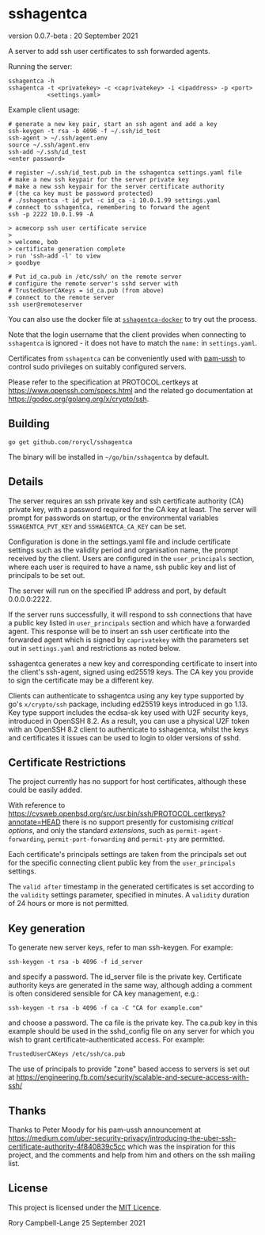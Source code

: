 # sshagentca

version 0.0.7-beta : 20 September 2021

A server to add ssh user certificates to ssh forwarded agents.

Running the server:

    sshagentca -h
    sshagentca -t <privatekey> -c <caprivatekey> -i <ipaddress> -p <port>
               <settings.yaml>

Example client usage:

    # generate a new key pair, start an ssh agent and add a key
	ssh-keygen -t rsa -b 4096 -f ~/.ssh/id_test
    ssh-agent > ~/.ssh/agent.env
    source ~/.ssh/agent.env
    ssh-add ~/.ssh/id_test
    <enter password>

    # register ~/.ssh/id_test.pub in the sshagentca settings.yaml file
    # make a new ssh keypair for the server private key
    # make a new ssh keypair for the server certificate authority
    # (the ca key must be password protected)
    # ./sshagentca -t id_pvt -c id_ca -i 10.0.1.99 settings.yaml
    # connect to sshagentca, remembering to forward the agent
    ssh -p 2222 10.0.1.99 -A

    > acmecorp ssh user certificate service
    >
    > welcome, bob
    > certificate generation complete
    > run 'ssh-add -l' to view
    > goodbye

    # Put id_ca.pub in /etc/ssh/ on the remote server
    # configure the remote server's sshd server with
    # TrustedUserCAKeys = id_ca.pub (from above)
    # connect to the remote server
    ssh user@remoteserver

You can also use the docker file at 
[`sshagentca-docker`](https://github.com/rorycl/sshagentca-docker) to
try out the process.

Note that the login username that the client provides when connecting to
`sshagentca` is ignored - it does not have to match the `name:` in
`settings.yaml`.

Certificates from `sshagentca` can be conveniently used with
[pam-ussh](https://github.com/uber/pam-ussh) to control sudo privileges
on suitably configured servers.

Please refer to the specification at PROTOCOL.certkeys at
https://www.openssh.com/specs.html and the related go documentation at
https://godoc.org/golang.org/x/crypto/ssh.

## Building

```
go get github.com/rorycl/sshagentca
```

The binary will be installed in `~/go/bin/sshagentca` by default.

## Details

The server requires an ssh private key and ssh certificate authority
(CA) private key, with a password required for the CA key at least.
The server will prompt for passwords on startup, or the environmental
variables `SSHAGENTCA_PVT_KEY` and `SSHAGENTCA_CA_KEY` can be set.

Configuration is done in the settings.yaml file and include
certificate settings such as the validity period and organisation name,
the prompt received by the client. Users are configured in the
`user_principals` section, where each user is required to have a name,
ssh public key and list of principals to be set out.

The server will run on the specified IP address and port, by default
0.0.0.0:2222.

If the server runs successfully, it will respond to ssh connections that
have a public key listed in `user_principals` section and which have a
forwarded agent. This response will be to insert an ssh user certificate
into the forwarded agent which is signed by `caprivatekey` with the
parameters set out in `settings.yaml` and restrictions as noted below.

sshagentca generates a new key and corresponding certificate to insert
into the client's ssh-agent, signed using ed25519 keys. The CA key you
provide to sign the certificate may be a different key.

Clients can authenticate to sshagentca using any key type supported by
go's `x/crypto/ssh` package, including ed25519 keys introduced in go
1.13.  Key type support includes the ecdsa-sk key used with U2F security
keys, introduced in OpenSSH 8.2.  As a result, you can use a physical
U2F token with an OpenSSH 8.2 client to authenticate to sshagentca,
whilst the keys and certificates it issues can be used to login to older
versions of sshd.

## Certificate Restrictions

The project currently has no support for host certificates, although
these could be easily added.

With reference to
https://cvsweb.openbsd.org/src/usr.bin/ssh/PROTOCOL.certkeys?annotate=HEAD
there is no support presently for customising *critical options*, and
only the standard *extensions*, such as `permit-agent-forwarding`,
`permit-port-forwarding` and `permit-pty` are permitted.

Each certificate's principals settings are taken from the principals set
out for the specific connecting client public key from the
`user_principals` settings.

The `valid after` timestamp in the generated certificates is set
according to the `validity` settings parameter, specified in minutes.
A `validity` duration of 24 hours or more is not permitted.

## Key generation

To generate new server keys, refer to man ssh-keygen. For example:

    ssh-keygen -t rsa -b 4096 -f id_server

and specify a password. The id_server file is the private key. Certificate
authority keys are generated in the same way, although adding a comment is often
considered sensible for CA key management, e.g.:

    ssh-keygen -t rsa -b 4096 -f ca -C "CA for example.com"

and choose a password. The ca file is the private key. The ca.pub key in
this example should be used in the sshd_config file on any server for
which you wish to grant certificate-authenticated access. For example:

    TrustedUserCAKeys /etc/ssh/ca.pub

The use of principals to provide "zone" based access to servers is set out at
https://engineering.fb.com/security/scalable-and-secure-access-with-ssh/

## Thanks

Thanks to Peter Moody for his pam-ussh announcement at
https://medium.com/uber-security-privacy/introducing-the-uber-ssh-certificate-authority-4f840839c5cc
which was the inspiration for this project, and the comments and help
from him and others on the ssh mailing list.

## License

This project is licensed under the [MIT Licence](LICENCE).

Rory Campbell-Lange 25 September 2021
